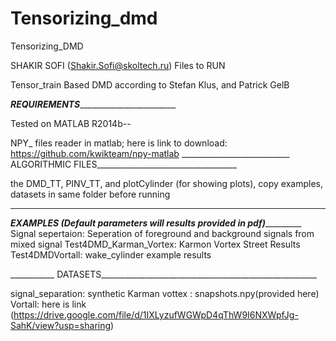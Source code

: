 # Tensorizing_dmd
Tensorizing_DMD

SHAKIR SOFI (Shakir.Sofi@skoltech.ru)
Files to RUN

Tensor_train Based DMD according to Stefan Klus, and Patrick GelB

_______________________REQUIREMENTS_______________________________________________

Tested on MATLAB R2014b--
 
NPY_ files reader in matlab; here is link to download:  https://github.com/kwikteam/npy-matlab
___________________________ ALGORITHMIC FILES___________________________________

the DMD_TT, PINV_TT, and plotCylinder (for showing plots), copy examples, datasets in same folder before running
__________________________________________________________________________________
_______________EXAMPLES (Default parameters will results provided in pdf)________________________
Signal sepertaion: Seperation  of  foreground and background signals from mixed signal
Test4DMD_Karman_Vortex: Karmon Vortex Street Results
Test4DMDVortall: wake_cylinder example results

___________ DATASETS______________________________________________________

signal_separation: synthetic
Karman vottex : snapshots.npy(provided here)
Vortall: here is link (https://drive.google.com/file/d/1IXLyzufWGWpD4qThW9I6NXWpfJg-SahK/view?usp=sharing)
